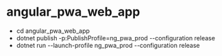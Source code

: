 # angular_pwa_web_app

- cd angular_pwa_web_app
- dotnet publish -p:PublishProfile=ng_pwa_prod --configuration release
- dotnet run --launch-profile ng_pwa_prod --configuration release